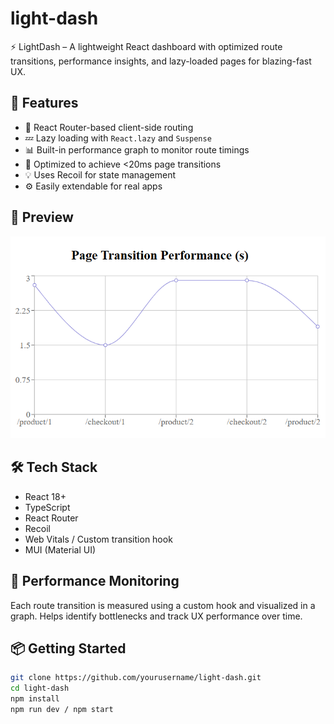 # light-dash
⚡ LightDash – A lightweight React dashboard with optimized route transitions, performance insights, and lazy-loaded pages for blazing-fast UX.


## 🚀 Features

- 🔁 React Router-based client-side routing
- 💤 Lazy loading with `React.lazy` and `Suspense`
- 📊 Built-in performance graph to monitor route timings
- 🎯 Optimized to achieve <20ms page transitions
- 💡 Uses Recoil for state management
- ⚙️ Easily extendable for real apps

## 📸 Preview

![Page Transition Performance Graph](public/screenshot.png)

## 🛠 Tech Stack

- React 18+
- TypeScript
- React Router
- Recoil
- Web Vitals / Custom transition hook
- MUI (Material UI)

## 🧪 Performance Monitoring

Each route transition is measured using a custom hook and visualized in a graph. Helps identify bottlenecks and track UX performance over time.

## 📦 Getting Started

```bash
git clone https://github.com/yourusername/light-dash.git
cd light-dash
npm install
npm run dev / npm start
